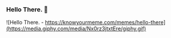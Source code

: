 ### Hello There. 👋

![Hello There. - https://knowyourmeme.com/memes/hello-there](https://media.giphy.com/media/Nx0rz3jtxtEre/giphy.gif)

<!--
**BrutalBirdie/BrutalBirdie** is a ✨ _special_ ✨ repository because its `README.md` (this file) appears on your GitHub profile.

Here are some ideas to get you started:

- 🔭 I’m currently working on ...
- 🌱 I’m currently learning ...
- 👯 I’m looking to collaborate on ...
- 🤔 I’m looking for help with ...
- 💬 Ask me about ...
- 📫 How to reach me: ...
- 😄 Pronouns: ...
- ⚡ Fun fact: ...
-->
